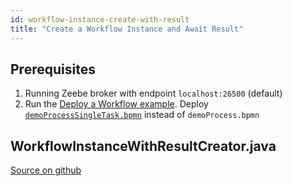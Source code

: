 ```yaml
---
id: workflow-instance-create-with-result
title: "Create a Workflow Instance and Await Result"
---
```



## Prerequisites

1. Running Zeebe broker with endpoint `localhost:26500` (default)
1. Run the [Deploy a Workflow example](workflow-deploy.md). Deploy [`demoProcessSingleTask.bpmn`](https://github.com/zeebe-io/zeebe/tree/develop/samples/src/main/resources/demoProcessSingleTask.bpmn) instead of `demoProcess.bpmn`

## WorkflowInstanceWithResultCreator.java

[Source on github](https://github.com/zeebe-io/zeebe/tree/develop/samples/src/main/java/io/zeebe/example/workflow/WorkflowInstanceWithResultCreator.java)

<!--
```java
{{#include ../../../../samples/src/main/java/io/zeebe/example/workflow/WorkflowInstanceWithResultCreator.java}}
```
-->
